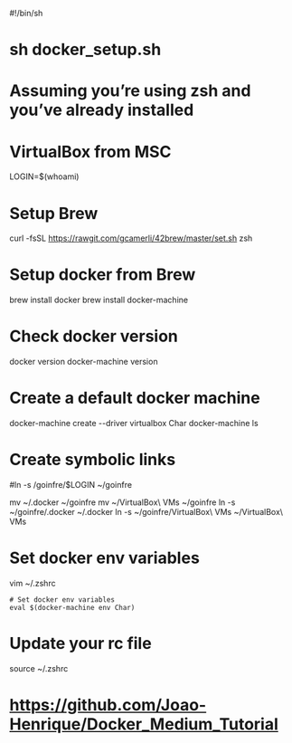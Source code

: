 #!/bin/sh
# sh docker_setup.sh

# Assuming you’re using zsh and you’ve already installed 
# VirtualBox from MSC

LOGIN=$(whoami)

# Setup Brew
curl -fsSL https://rawgit.com/gcamerli/42brew/master/set.sh
zsh

# Setup docker from Brew
brew install docker
brew install docker-machine

# Check docker version
docker version
docker-machine version

# Create a default docker machine
docker-machine create --driver virtualbox Char
docker-machine ls

# Create symbolic links

#ln -s /goinfre/$LOGIN ~/goinfre 

mv ~/.docker ~/goinfre
mv ~/VirtualBox\ VMs ~/goinfre
ln -s ~/goinfre/.docker ~/.docker
ln -s ~/goinfre/VirtualBox\ VMs ~/VirtualBox\ VMs

# Set docker env variables
vim ~/.zshrc
```
# Set docker env variables
eval $(docker-machine env Char)
```
# Update your rc file
source ~/.zshrc

# https://github.com/Joao-Henrique/Docker_Medium_Tutorial